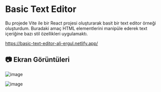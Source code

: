 
# Basic Text Editor

Bu projede Vite ile bir React projesi oluşturarak basit bir text editor örneği oluşturdum. Buradaki amaç HTML elementlerini manipüle ederek text içeriğine bazı stil özellikleri uygulamaktı.

https://basic-text-editor-ali-ergul.netlify.app/

## 📷 Ekran Görüntüleri

![image](https://github.com/user-attachments/assets/4ee01a0b-5aee-47ec-b9be-a747852a55b9)

![image](https://github.com/user-attachments/assets/1d24f400-51a1-4db8-afff-068f465758e6)






